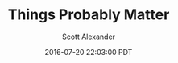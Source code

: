 ---
layout: podcast
title: "Things Probably Matter"
author: Scott Alexander
description: https://slatestarcodex.com/2016/07/20/things-probably-matter/
date: 2016-07-20 22:03:00 PDT
length: 2143690
duration: 536
guid: things-probably-matter
---